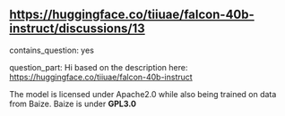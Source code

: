 ## https://huggingface.co/tiiuae/falcon-40b-instruct/discussions/13

contains_question: yes

question_part: Hi based on the description here: https://huggingface.co/tiiuae/falcon-40b-instruct

The model is licensed under Apache2.0 while also being trained on data from Baize. Baize is under **GPL3.0** 